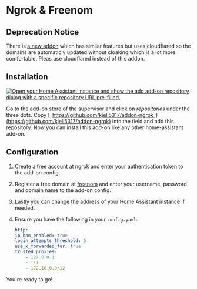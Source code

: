 # Ngrok & Freenom

## Deprecation Notice

There is [a new addon](https://github.com/brenner-tobias/addon-cloudflared) which has similar features but uses cloudflared so the domains are automaticly updated without cloaking which is a lot more comfortable. Pleas use cloudflared instead of this addon.

## Installation

[![Open your Home Assistant instance and show the add add-on repository dialog with a specific repository URL pre-filled.](https://my.home-assistant.io/badges/supervisor_add_addon_repository.svg)](https://my.home-assistant.io/redirect/supervisor_add_addon_repository/?repository_url=https%3A%2F%2Fgithub.com%2Fkjell5317%2Faddon-ngrok)

Go to the add-on store of the supervisor and click on _repositories_ under the three dots.
Copy [_https://github.com/kjell5317/addon-ngrok_](https://github.com/kjell5317/addon-ngrok) into the field and add this repository.
Now you can install this add-on like any other home-assistant add-on.

## Configuration

1. Create a free account at [ngrok](https://dashboard.ngrok.com/get-started/setup) and enter your authentication token to the add-on config.

2. Register a free domain at [freenom](https://www.freenom.com/de/index.html) and enter your username, password and domain name to the add-on config.

3. Lastly you can change the address of your Home Assistant instance if needed.

4. Ensure you have the following in your `config.yaml`:

    ```yaml
    http:
    ip_ban_enabled: true
    login_attempts_threshold: 5
    use_x_forwarded_for: true
    trusted_proxies:
        - 127.0.0.1
        - ::1
        - 172.16.0.0/12
    ```

You're ready to go!
